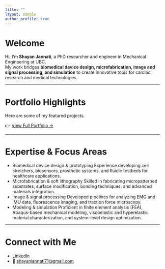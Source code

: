 ```yaml
---
title: ""
layout: single
author_profile: true
---
```


# Welcome
Hi, I’m **Shayan Jannati**, a PhD researcher and engineer in Mechanical Engineering at UBC.  
My work bridges **biomedical device design, microfabrication, image and signal processing, and simulation** to create innovative tools for cardiac research and medical technologies.  

---

# Portfolio Highlights
Here are some of my featured projects. 

👉 [View Full Portfolio →](/portfolio/)  

---

# Expertise & Focus Areas

- Biomedical device design & prototyping
Experience developing cell stretchers, biosensors, prosthetic systems, and fluidic testbeds for healthcare applications.
- Microfabrication & soft lithography
Skilled in fabricating micropatterned substrates, surface modification, bonding techniques, and advanced materials integration.
- Image & signal processing
Developed pipelines for analyzing EMG and IMU data, fluorescence imaging, and traction force microscopy.
- Modeling & simulation
Proficient in finite element analysis (FEA), Abaqus-based mechanical modeling, viscoelastic and hyperelastic material characterization, and system-level design optimization.
---

# Connect with Me
- [LinkedIn](https://www.linkedin.com/in/shayan-jannati-172581b2/)  
- 📧 shayanjannati71@gmail.com  

